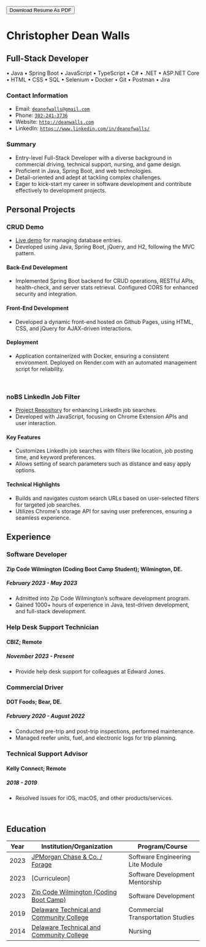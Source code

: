 <!-- <script src="http://code.jquery.com/jquery-1.4.2.min.js"></script> <script> var x = document.getElementsByClassName("site-footer-credits"); setTimeout(() => { x[0].remove(); }, 10); </script> -->

<div class="header-bar"></div>
<link rel="stylesheet" type="text/css" media="all" href="./style.css" />
<script>
    function downloadAsPDF() {
        // Assuming the PDF file is named 'sample.pdf' and resides in the same directory as your README.md
        window.location.href = 'resume.pdf';
    }
</script>
<meta property="og:title" content="Dean-Walls-Public-Portfolio" />

<button onclick="downloadAsPDF()">Download Resume As PDF</button>

# Christopher Dean Walls

## Full-Stack Developer
&bull; Java &bull; Spring Boot &bull; JavaScript &bull; TypeScript &bull; C# &bull; .NET &bull; ASP.NET Core &bull; HTML &bull; CSS &bull; SQL &bull; Selenium &bull; Docker &bull; Git &bull; Postman &bull; Jira

### Contact Information

* Email: [`deanofwalls@gmail.com`](mailto:deanofwalls@gmail.com)
* Phone: [`302-241-3736`](tel:+1-302-241-3736)
* Website: [`http://deanwalls.com`](http://deanwalls.com)
* LinkedIn: [`https://www.linkedin.com/in/deanofwalls/`](https://www.linkedin.com/in/deanofwalls/)

### Summary

* Entry-level Full-Stack Developer with a diverse background in commercial driving, technical support, nursing, and game design.
* Proficient in Java, Spring Boot, and web technologies.
* Detail-oriented and adept at tackling complex challenges.
* Eager to kick-start my career in software development and contribute effectively to development projects.

## Personal Projects

### CRUD Demo
  * [Live demo](http://crud_demo.deanwalls.com) for managing database entries.
  * Developed using Java, Spring Boot, jQuery, and H2, following the MVC pattern.

#### Back-End Development
  * Implemented Spring Boot backend for CRUD operations, RESTful APIs, health-check, and server stats retrieval. Configured CORS for enhanced security and integration.

#### Front-End Development
  * Developed a dynamic front-end hosted on Github Pages, using HTML, CSS, and jQuery for AJAX-driven interactions.

#### Deployment
  * Application containerized with Docker, ensuring a consistent environment. Deployed on Render.com with an automated management script for reliability.


<div style="page-break-before: always;"></div>
<br class="print-only">

### noBS LinkedIn Job Filter
  * [Project Repository](https://github.com/deanOfWalls/noBS_LinkedIn_Job_Filter) for enhancing LinkedIn job searches.
  * Developed with JavaScript, focusing on Chrome Extension APIs and user interaction.

#### Key Features
  * Customizes LinkedIn job searches with filters like location, job posting time, and keyword preferences.
  * Allows setting of search parameters such as distance and easy apply options.

#### Technical Highlights
  * Builds and navigates custom search URLs based on user-selected filters for targeted job searches.
  * Utilizes Chrome's storage API for saving user preferences, ensuring a seamless experience.


## Experience

### Software Developer

#### Zip Code Wilmington (Coding Boot Camp Student); Wilmington, DE.

##### February 2023 - May 2023

* Admitted into Zip Code Wilmington’s software development program.
* Gained 1000+ hours of experience in Java, test-driven development, and full-stack development.

### Help Desk Support Technician

#### CBIZ; Remote

##### November 2023 - Present

* Provide help desk support for colleagues at Edward Jones.

### Commercial Driver

#### DOT Foods; Bear, DE.

##### February 2020 - August 2022

* Conducted pre-trip and post-trip inspections, performed maintenance.
* Managed reefer units, fuel, and electronic logs for trip planning.

### Technical Support Advisor

#### Kelly Connect; Remote

##### 2018 - 2019

* Resolved issues for iOS, macOS, and other products/services.

<div style="page-break-before: always;"></div>
<br>

## Education

| Year | Institution/Organization                                                                   | Program/Course                      |
|------|-------------------------------------------------------------------------------------------|------------------------------------|
| 2023 | [JPMorgan Chase & Co. / Forage](forage.pdf)                                               | Software Engineering Lite Module   |
| 2023 | [Curriculeon]                                                           | Software Development Mentorship    |
| 2023 | [Zip Code Wilmington (Coding Boot Camp)](zipcode.pdf)                                     | Software Development               |
| 2019 | [Delaware Technical and Community College](driverCert.pdf)                                | Commercial Transportation Studies  |
| 2014 | [Delaware Technical and Community College](lpnDiploma.pdf)                                | Nursing                            |
